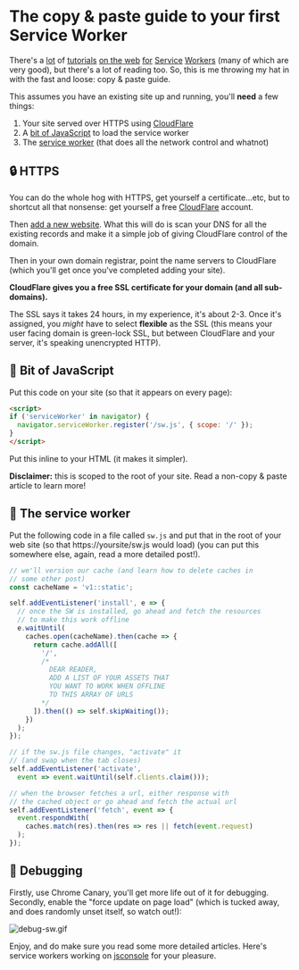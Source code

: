 # The copy & paste guide to your first Service Worker

There's a [lot](https://www.smashingmagazine.com/2016/02/making-a-service-worker/) of [tutorials](https://www.udacity.com/course/offline-web-applications--ud899) [on the web](https://jakearchibald.com/2014/offline-cookbook/) [for](https://adactio.com/journal/9775) [Service](https://ponyfoo.com/articles/serviceworker-revolution) [Workers](https://ponyfoo.com/articles/progressive-networking-serviceworker) (many of which are very good), but there's a lot of reading too. So, this is me throwing my hat in with the fast and loose: copy & paste guide.

<!--more-->

This assumes you have an existing site up and running, you'll **need** a few things:

1. Your site served over HTTPS using [CloudFlare](https://www.cloudflare.com/a/add-site)
2. A [bit of JavaScript](#-bit-of-javascript) to load the service worker
3. The [service worker](#-the-service-worker) (that does all the network control and whatnot)

## 🔒 HTTPS

You can do the whole hog with HTTPS, get yourself a certificate...etc, but to shortcut all that nonsense: get yourself a free [CloudFlare](https://www.cloudflare.com) account.

Then [add a new website](https://www.cloudflare.com/a/add-site). What this will do is scan your DNS for all the existing records and make it a simple job of giving CloudFlare control of the domain.

Then in your own domain registrar, point the name servers to CloudFlare (which you'll get once you've completed adding your site).

**CloudFlare gives you a free SSL certificate for your domain (and all sub-domains).**

The SSL says it takes 24 hours, in my experience, it's about 2-3. Once it's assigned, you *might* have to select **flexible** as the SSL (this means your user facing domain is green-lock SSL, but between CloudFlare and your server, it's speaking unencrypted HTTP).

## 🔨 Bit of JavaScript

Put this code on your site (so that it appears on every page):

```html
<script>
if ('serviceWorker' in navigator) {
  navigator.serviceWorker.register('/sw.js', { scope: '/' });
}
</script>
```

Put this inline to your HTML (it makes it simpler).

**Disclaimer:** this is scoped to the root of your site. Read a non-copy & paste article to learn more!

## 🔋 The service worker

Put the following code in a file called `sw.js` and put that in the root of your web site (so that https://yoursite/sw.js would load) (you can put this somewhere else, again, read a more detailed post!).

```js
// we'll version our cache (and learn how to delete caches in
// some other post)
const cacheName = 'v1::static';

self.addEventListener('install', e => {
  // once the SW is installed, go ahead and fetch the resources
  // to make this work offline
  e.waitUntil(
    caches.open(cacheName).then(cache => {
      return cache.addAll([
        '/',
        /*
          DEAR READER,
          ADD A LIST OF YOUR ASSETS THAT
          YOU WANT TO WORK WHEN OFFLINE
          TO THIS ARRAY OF URLS
        */
      ]).then(() => self.skipWaiting());
    })
  );
});

// if the sw.js file changes, "activate" it
// (and swap when the tab closes)
self.addEventListener('activate',
  event => event.waitUntil(self.clients.claim()));

// when the browser fetches a url, either response with
// the cached object or go ahead and fetch the actual url
self.addEventListener('fetch', event => {
  event.respondWith(
    caches.match(res).then(res => res || fetch(event.request)
  );
});
```

## 🐛 Debugging

Firstly, use Chrome Canary, you'll get more life out of it for debugging. Secondly, enable the "force update on page load" (which is tucked away, and does randomly unset itself, so watch out!):

![debug-sw.gif](/images/debug-sw.gif)

Enjoy, and do make sure you read some more detailed articles. Here's service workers working on [jsconsole](https://jsconsole.com) for your pleasure.